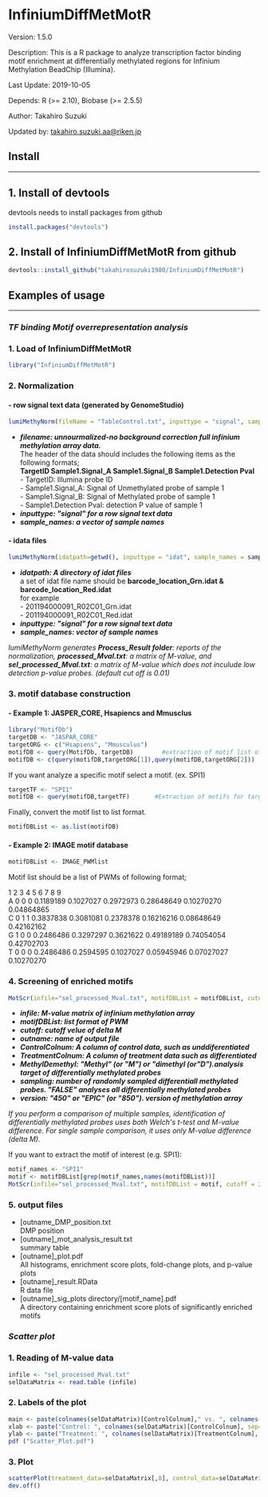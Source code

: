 InfiniumDiffMetMotR
===================
Version: 1.5.0

Description: This is a R package to analyze transcription factor binding motif enrichment at differentially methylated regions for Infinium Methylation BeadChip (Illumina).  

Last Update: 2019-10-05  

Depends: R (>= 2.10), Biobase (>= 2.5.5)  

Author: Takahiro Suzuki  

Updated by: takahiro.suzuki.aa@riken.jp

## Install
---
## 1. Install of devtools
devtools needs to install packages from github
```r
install.packages("devtools")
```
## 2. Install of InfiniumDiffMetMotR from github
```r
devtools::install_github("takahirosuzuki1980/InfiniumDiffMetMotR")
```
## Examples of usage
***
### ***TF binding Motif overrepresentation analysis***

### 1. Load of InfiniumDiffMetMotR
```r
library("InfiniumDiffMetMotR")
```

### 2. Normalization  
#### - row signal text data (generated by GenomeStudio)
```r
lumiMethyNorm(fileName = "TableControl.txt", inputtype = "signal", sample_names = sample_names)
```
- ***filename: unnourmalized-no background
correction full infinium methylation array data.***  
The header of the data should includes the following items as the following formats;  
**TargetID    Sample1.Signal_A    Sample1.Signal_B    Sample1.Detection Pval**  
\- TargetID: Illumina probe ID  
\- Sample1.Signal_A: Signal of Unmethylated probe of sample 1  
\- Sample1.Signal_B: Signal of Methylated probe of sample 1  
\- Sample1.Detection Pval: detection P value of sample 1  
- ***inputtype: "signal" for a row signal text data***  
- ***sample_names: a vector of sample names***

#### - idata files
```r
lumiMethyNorm(idatpath=getwd(), inputtype = "idat", sample_names = sample_names)
```
- ***idatpath: A directory of idat files***  
a set of idat file name should be
**barcode_location_Grn.idat & barcode_location_Red.idat**  
for example  
\- 201194000091_R02C01_Grn.idat  
\- 201194000091_R02C01_Red.idat
- ***inputtype: "signal" for a row signal text data***  
- ***sample_names: vector of sample names***  


*lumiMethyNorm generates **Process_Result folder**: reports of the normalization, **processed_Mval.txt**: a matrix of M-value, and **sel_processed_Mval.txt**: a matrix of M-value which does not inculude low detection p-value probes. (default cut off is 0.01)*
  
### 3. motif database construction  
#### - Example 1: JASPER_CORE, Hsapiencs and Mmusclus
```r
library("MotifDb")
targetDB <- "JASPAR_CORE"
targetORG <- c("Hsapiens", "Mmusculus")
motifDB <- query(MotifDb, targetDB)        #extraction of motif list of "JASPER_CORE"
motifDB <- c(query(motifDB,targetORG[1]),query(motifDB,targetORG[2]))        #extraction of motifs of "Hsapiens" and "Mmusclus"
```
If you want analyze a specific motif select a motif. (ex. SPI1)
```r
targetTF <- "SPI1"
motifDB <- query(motifDB,targetTF)       #Extraction of motifs for target TF(s)
```
Finally, convert the motif list to list format.
```r
motifDBList <- as.list(motifDB)
```
#### - Example 2: IMAGE motif database
```r
motifDBList <- IMAGE_PWMlist
```

Motif list should be a list of PWMs of following format;  
  
   1     2    3    4    5    6    7    8    9  
A    0    0    0    0.1189189    0.1027027    0.2972973    0.28648649    0.10270270    0.04864865  
C    0    1    1    0.3837838    0.3081081    0.2378378    0.16216216    0.08648649    0.42162162  
G    1    0    0    0.2486486    0.3297297    0.3621622    0.49189189    0.74054054    0.42702703  
T    0    0    0    0.2486486    0.2594595    0.1027027    0.05945946    0.07027027    0.10270270  
  
 
### 4. Screening of enriched motifs  
```r
MotScr(infile="sel_processed_Mval.txt", motifDBList = motifDBList, cutoff = 2, p.cutoff = 0.001, outname="screening_result", ControlColnum=c(1,2), TreatmentColnum=c(3,4), MethylDemethyl="Demethyl", sampling=FALSE, version = "850")
```
- ***infile: M-value matrix of infinium methylation array***  
- ***motifDBList: list format of PWM***  
- ***cutoff: cutoff velue of delta M***  
- ***outname: name of output file***  
- ***ControlColnum: A column of control data, such as unddiferentiated***  
- ***TreatmentColnum: A column of treatment data such as differentiated***  
- ***MethylDemethyl: "Methyl" (or "M") or "dimethyl (or"D").analysis target of differentially methylated probes***
- ***sampling: number of randomly sampled differentiall methylated probes. "FALSE" analyses all differentially methylated probes***  
- ***version: "450" or "EPIC" (or "850"). version of methylation array***  


*If you perform a comparison of multiple samples, identification of differentially methylated probes uses both Welch's t-test and M-value difference. For single sample comparison, it uses only M-value difference (delta M).*  

If you want to extract the motif of interest (e.g. SPI1):
```r
motif_names <- "SPI1"
motif <- motifDBList[grep(motif_names,names(motifDBList))]
MotScr(infile="sel_processed_Mval.txt", motifDBList = motif, cutoff = 2, p.cutoff = 0.001, outname="screening_result", ControlColnum=c(1,2), TreatmentColnum=c(3,4), MethylDemethyl="Demethyl", sampling=FALSE, version = "850")
```


 ### 5. output files
 - [outname_DMP_position.txt  
 DMP position
 - [outname]_mot_analysis_result.txt  
summary table
 - [outname]_plot.pdf  
 All histograms, enrichment score plots, fold-change plots, and p-value plots
 - [outname]_result.RData  
R data file
 - [outname]_sig_plots directory/[motif_name].pdf  
A directory containing enrichment score plots of significantly enriched motifs

### ***Scatter plot***
### 1. Reading of M-value data  
```r
infile <- "sel_processed_Mval.txt"
selDataMatrix <- read.table (infile)
```
### 2. Labels of the plot  
```r
main <- paste(colnames(selDataMatrix)[ControlColnum]," vs. ", colnames(selDataMatrix)[TreatmentColnum], sep="")
xlab <- paste("Control: ", colnames(selDataMatrix)[ControlColnum], sep="")
ylab <- paste("Treatment: ", colnames(selDataMatrix)[TreatmentColnum], sep="")
pdf ("Scatter_Plot.pdf")
```
### 3. Plot  
```r
scatterPlot(treatment_data=selDataMatrix[,8], control_data=selDataMatrix[,1], main=main, xlab=xlab, ylab=ylab, cutoff=2)
dev.off()
```